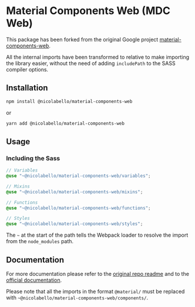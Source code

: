 # Material Components Web (MDC Web)

This package has been forked from the original Google project [material-components-web](https://github.com/material-components/material-components-web).

All the internal imports have been transformed to relative to make importing the library easier, without the need of adding `includePath` to the SASS compiler options.

## Installation

```bash
npm install @nicolabello/material-components-web
```

or

```bash
yarn add @nicolabello/material-components-web
```

## Usage

### Including the Sass

```scss
// Variables
@use "~@nicolabello/material-components-web/variables";

// Mixins
@use "~@nicolabello/material-components-web/mixins";

// Functions
@use "~@nicolabello/material-components-web/functions";

// Styles
@use "~@nicolabello/material-components-web/styles";
```

The `~` at the start of the path tells the Webpack loader to resolve the import from the `node_modules` path.

## Documentation

For more documentation please refer to the [original repo readme](https://github.com/material-components/material-components-web#readme) and to the [official documentation](https://material.io/develop/web).

Please note that all the imports in the format `@material/` must be replaced with `~@nicolabello/material-components-web/components/`.
